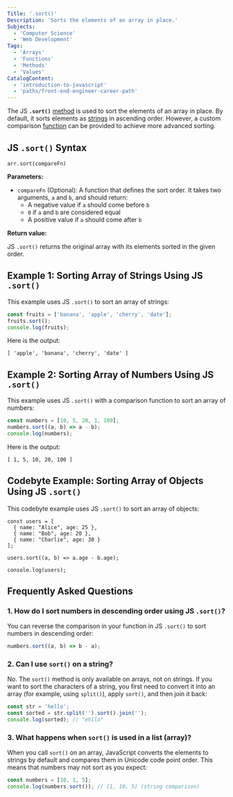 ```yaml
---
Title: '.sort()'
Description: 'Sorts the elements of an array in place.'
Subjects:
  - 'Computer Science'
  - 'Web Development'
Tags:
  - 'Arrays'
  - 'Functions'
  - 'Methods'
  - 'Values'
CatalogContent:
  - 'introduction-to-javascript'
  - 'paths/front-end-engineer-career-path'
---
```


The JS **`.sort()`** [method](https://www.codecademy.com/resources/docs/javascript/methods) is used to sort the elements of an array in place. By default, it sorts elements as [strings](https://www.codecademy.com/resources/docs/javascript/strings) in ascending order. However, a custom comparison [function](https://www.codecademy.com/resources/docs/javascript/functions) can be provided to achieve more advanced sorting.

## JS `.sort()` Syntax

```pseudo
arr.sort(compareFn)
```

**Parameters:**

- `compareFn` (Optional): A function that defines the sort order. It takes two arguments, `a` and `b`, and should return:
  - A negative value if `a` should come before `b`
  - `0` if `a` and `b` are considered equal
  - A positive value if `a` should come after `b`

**Return value:**

JS `.sort()` returns the original array with its elements sorted in the given order.

## Example 1: Sorting Array of Strings Using JS `.sort()`

This example uses JS `.sort()` to sort an array of strings:

```js
const fruits = ['banana', 'apple', 'cherry', 'date'];
fruits.sort();
console.log(fruits);
```

Here is the output:

```shell
[ 'apple', 'banana', 'cherry', 'date' ]
```

## Example 2: Sorting Array of Numbers Using JS `.sort()`

This example uses JS `.sort()` with a comparison function to sort an array of numbers:

```js
const numbers = [10, 5, 20, 1, 100];
numbers.sort((a, b) => a - b);
console.log(numbers);
```

Here is the output:

```shell
[ 1, 5, 10, 20, 100 ]
```

## Codebyte Example: Sorting Array of Objects Using JS `.sort()`

This codebyte example uses JS `.sort()` to sort an array of objects:

```codebyte/javascript
const users = [
  { name: "Alice", age: 25 },
  { name: "Bob", age: 20 },
  { name: "Charlie", age: 30 }
];

users.sort((a, b) => a.age - b.age);

console.log(users);
```

## Frequently Asked Questions

### 1. How do I sort numbers in descending order using JS `.sort()`?

You can reverse the comparison in your function in JS `.sort()` to sort numbers in descending order:

```js
numbers.sort((a, b) => b - a);
```

### 2. Can I use `sort()` on a string?

No. The `sort()` method is only available on arrays, not on strings. If you want to sort the characters of a string, you first need to convert it into an array (for example, using `split()`), apply `sort()`, and then join it back:

```js
const str = 'hello';
const sorted = str.split('').sort().join('');
console.log(sorted); // "ehllo"
```

### 3. What happens when `sort()` is used in a list (array)?

When you call `sort()` on an array, JavaScript converts the elements to strings by default and compares them in Unicode code point order. This means that numbers may not sort as you expect:

```js
const numbers = [10, 1, 5];
console.log(numbers.sort()); // [1, 10, 5] (string comparison)
```

